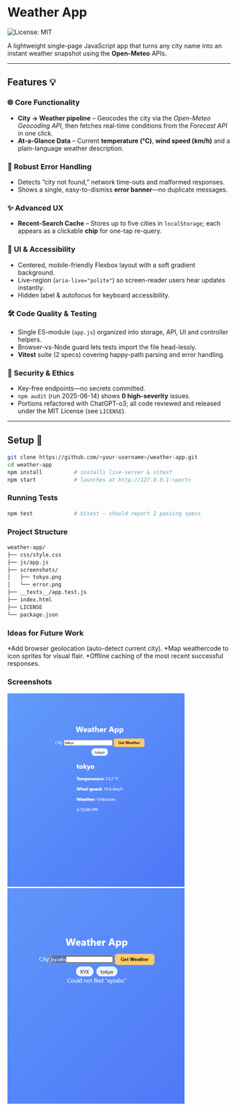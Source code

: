 # Weather App  
![License: MIT](https://img.shields.io/badge/License-MIT-blue.svg)

A lightweight single-page JavaScript app that turns any city name into an instant weather snapshot using the **Open-Meteo** APIs.

---

## Features 💡

### 🌐 Core Functionality
- **City → Weather pipeline** – Geocodes the city via the *Open-Meteo Geocoding API*, then fetches real-time conditions from the *Forecast API* in one click.  
- **At-a-Glance Data** – Current **temperature (°C)**, **wind speed (km/h)** and a plain-language weather description.

### 🚦 Robust Error Handling
- Detects “city not found,” network time-outs and malformed responses.  
- Shows a single, easy-to-dismiss **error banner**—no duplicate messages.

### ✨ Advanced UX
- **Recent-Search Cache** – Stores up to five cities in `localStorage`; each appears as a clickable **chip** for one-tap re-query.

### 🎨 UI & Accessibility
- Centered, mobile-friendly Flexbox layout with a soft gradient background.  
- Live-region (`aria-live="polite"`) so screen-reader users hear updates instantly.  
- Hidden label & autofocus for keyboard accessibility.

### 🛠️ Code Quality & Testing
- Single ES-module (`app.js`) organized into storage, API, UI and controller helpers.  
- Browser-vs-Node guard lets tests import the file head-lessly.  
- **Vitest** suite (2 specs) covering happy-path parsing and error handling.

### 🔐 Security & Ethics
- Key-free endpoints—no secrets committed.  
- `npm audit` (run 2025-06-14) shows **0 high-severity** issues.  
- Portions refactored with ChatGPT-o3; all code reviewed and released under the MIT License (see `LICENSE`).

---

## Setup 🚀

```bash
git clone https://github.com/<your-username>/weather-app.git
cd weather-app
npm install          # installs live-server & vitest
npm start            # launches at http://127.0.0.1:<port>
```

### Running Tests
```bash
npm test             # Vitest – should report 2 passing specs
```

### Project Structure
```bash
weather-app/
├── css/style.css
├── js/app.js
├── screenshots/
│   ├── tokyo.png
│   └── error.png
├── __tests__/app.test.js
├── index.html
├── LICENSE
└── package.json
```
### Ideas for Future Work

*Add browser geolocation (auto-detect current city).
*Map weathercode to icon sprites for visual flair.
*Offline caching of the most recent successful responses.

### Screenshots
<img src="screenshots/tokyo.png" width="400">

<img src="screenshots/error.png" width="400">

